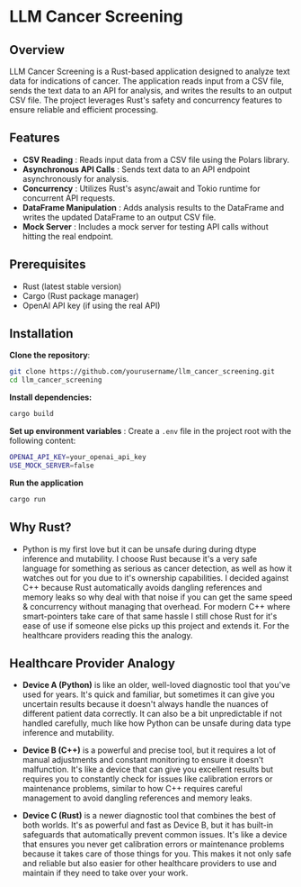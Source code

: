 # LLM Cancer Screening


## Overview

LLM Cancer Screening is a Rust-based application designed to analyze text data for indications of cancer. The application reads input from a CSV file, sends the text data to an API for analysis, and writes the results to an output CSV file. The project leverages Rust's safety and concurrency features to ensure reliable and efficient processing.

## Features

* **CSV Reading** : Reads input data from a CSV file using the Polars library.
* **Asynchronous API Calls** : Sends text data to an API endpoint asynchronously for analysis.
* **Concurrency** : Utilizes Rust's async/await and Tokio runtime for concurrent API requests.
* **DataFrame Manipulation** : Adds analysis results to the DataFrame and writes the updated DataFrame to an output CSV file.
* **Mock Server** : Includes a mock server for testing API calls without hitting the real endpoint.

## Prerequisites

* Rust (latest stable version)
* Cargo (Rust package manager)
* OpenAI API key (if using the real API)

## Installation

**Clone the repository**:

```bash
git clone https://github.com/yourusername/llm_cancer_screening.git
cd llm_cancer_screening
```

**Install dependencies:**

```bash
cargo build
```

**Set up environment variables** : Create a `.env` file in the project root with the following content:

```bash
OPENAI_API_KEY=your_openai_api_key
USE_MOCK_SERVER=false
```

**Run the application**

```bash
cargo run
```


## **Why Rust?**

* Python is my first love but it can be unsafe during during dtype inference and mutability. I choose Rust because it's a very safe language for something as serious as cancer detection, as well as how it watches out for you due to it's ownership capabilities. I decided against C++ because Rust automatically avoids dangling references and memory leaks so why deal with that noise if you can get the same speed & concurrency without managing that overhead. For modern C++ where smart-pointers take care of that same hassle I still chose Rust for it's ease of use if someone else picks up this project and extends it. For the healthcare providers reading this the analogy.

## **Healthcare Provider Analogy**

* **Device A (Python)** is like an older, well-loved diagnostic tool that you've used for years. It's quick and familiar, but sometimes it can give you uncertain results because it doesn't always handle the nuances of different patient data correctly. It can also be a bit unpredictable if not handled carefully, much like how Python can be unsafe during data type inference and mutability.

* **Device B (C++)** is a powerful and precise tool, but it requires a lot of manual adjustments and constant monitoring to ensure it doesn't malfunction. It's like a device that can give you excellent results but requires you to constantly check for issues like calibration errors or maintenance problems, similar to how C++ requires careful management to avoid dangling references and memory leaks.

* **Device C (Rust)** is a newer diagnostic tool that combines the best of both worlds. It's as powerful and fast as Device B, but it has built-in safeguards that automatically prevent common issues. It's like a device that ensures you never get calibration errors or maintenance problems because it takes care of those things for you. This makes it not only safe and reliable but also easier for other healthcare providers to use and maintain if they need to take over your work.
